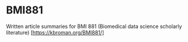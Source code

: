 # BMI881
Written article summaries for BMI 881 (Biomedical data science scholarly literature) [https://kbroman.org/BMI881/]
